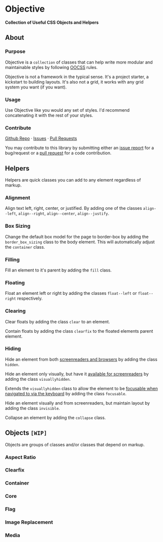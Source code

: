 # Objective

**Collection of Useful CSS Objects and Helpers**

## About

### Purpose

Objective is a `collection` of classes that can help write more modular and maintainable styles by following [OOCSS](http://coding.smashingmagazine.com/2011/12/12/an-introduction-to-object-oriented-css-oocss/) rules.

Objective is not a framework in the typical sense. It's a project starter, a kickstart to building layouts. It's also not a grid, it works with any grid system you want (if you want).

### Usage

Use Objective like you would any set of styles. I'd recommend concatenating it with the rest of your styles.

### Contribute

[Github Repo](https://github.com/thejameskyle/objective/) · [Issues](https://github.com/thejameskyle/objective/issues) · [Pull Requests](https://github.com/thejameskyle/objective/pulls)

You may contribute to this library by submitting either an [issue report](https://github.com/thejameskyle/objective/issues) for a bug/request or a [pull request](https://github.com/thejameskyle/objective/pulls) for a code contribution.

## Helpers

Helpers are quick classes you can add to any element regardless of markup.

### Alignment

Align text left, right, center, or justified. By adding one of the classes `align--left`, `align--right`,  `align--center`, `align--justify`.

### Box Sizing

Change the default box model for the page to border-box by adding the `border_box_sizing` class to the body element. This will automatically adjust the `container` class.

### Filling

Fill an element to it's parent by adding the `fill` class.

### Floating

Float an element left or right by adding the classes `float--left` or `float--right` respectively.

### Clearing

Clear floats by adding the class `clear` to an element.

Contain floats by adding the class `clearfix` to the floated elements parent element.

### Hiding

Hide an element from both [screenreaders and browsers](http://h5bp.com/u) by adding the class `hidden`.

Hide an element only visually, but have it [available for screenreaders](http://h5bp.com/v) by adding the class `visuallyhidden`.

Extends the `visuallyhidden` class to allow the element to be [focusable when navigated to via the keyboard](http://h5bp.com/p) by adding the class `focusable`.

Hide an element visually and from screenreaders, but maintain layout by adding the class `invisible`.

Collapse an element by adding the `collapse` class.

## Objects `[WIP]`

Objects are groups of classes and/or classes that depend on markup.

### Aspect Ratio

### Clearfix

### Container

### Core

### Flag

### Image Replacement

### Media

